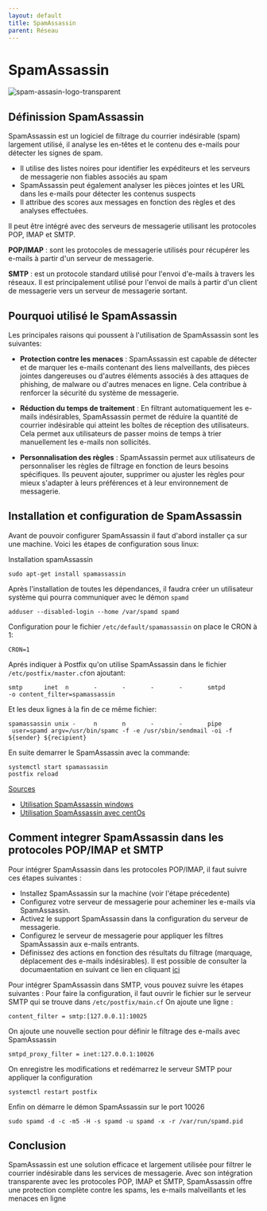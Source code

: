 ```yaml
---
layout: default
title: SpamAssassin
parent: Réseau
---
```


# SpamAssassin

![spam-assasin-logo-transparent](https://github.com/HaAymar/Wiki-TI/assets/71372488/1942bfb7-2f7b-4608-86ca-b60ff8112e35)

## Définission SpamAssassin
SpamAssassin est un logiciel de filtrage du courrier indésirable (spam) largement utilisé, il analyse les en-têtes et le contenu des e-mails pour détecter les signes de spam.
- Il utilise des listes noires pour identifier les expéditeurs et les serveurs de messagerie non fiables associés au spam
- SpamAssassin peut également analyser les pièces jointes et les URL dans les e-mails pour détecter les contenus suspects
- Il attribue des scores aux messages en fonction des règles et des analyses effectuées.

Il peut être intégré avec des serveurs de messagerie utilisant les protocoles POP, IMAP et SMTP.
 
<b>POP/IMAP</b> : sont les protocoles de messagerie utilisés pour récupérer les e-mails à partir d'un serveur de messagerie.

<b>SMTP</b> :  est un protocole standard utilisé pour l'envoi d'e-mails à travers les réseaux. Il est principalement utilisé pour l'envoi de mails à partir d'un client de messagerie vers un serveur de messagerie sortant.

## Pourquoi utilisé le SpamAssassin

Les principales raisons qui poussent à l'utilisation de SpamAssassin sont les suivantes:

- <b>Protection contre les menaces</b> : SpamAssassin est capable de détecter et de marquer les e-mails contenant des liens malveillants, des pièces jointes dangereuses ou d'autres éléments associés à des attaques de phishing, de malware ou d'autres menaces en ligne. Cela contribue à renforcer la sécurité du système de messagerie.

- <b>Réduction du temps de traitement</b> : En filtrant automatiquement les e-mails indésirables, SpamAssassin permet de réduire la quantité de courrier indésirable qui atteint les boîtes de réception des utilisateurs. Cela permet aux utilisateurs de passer moins de temps à trier manuellement les e-mails non sollicités.

- <b>Personnalisation des règles</b> : SpamAssassin permet aux utilisateurs de personnaliser les règles de filtrage en fonction de leurs besoins spécifiques. Ils peuvent ajouter, supprimer ou ajuster les règles pour mieux s'adapter à leurs préférences et à leur environnement de messagerie.

## Installation et configuration de SpamAssassin
Avant de pouvoir configurer SpamAssassin il faut d'abord installer ça sur une machine.
Voici les étapes de configuration sous linux:

Installation spamAssassin

```
sudo apt-get install spamassassin
```

Après l'installation de toutes les dépendances, il faudra créer un utilisateur système qui pourra communiquer avec le démon `spamd`

```
adduser --disabled-login --home /var/spamd spamd
```

Configuration pour le fichier ```/etc/default/spamassassin``` on place le CRON à 1:

```
CRON=1
```
Aprés indiquer à Postfix  qu'on utilise SpamAssassin dans le fichier `/etc/postfix/master.cf`on ajoutant:
```
smtp      inet  n       -       -       -       -       smtpd
-o content_filter=spamassassin
```
Et les deux lignes à la fin de ce même fichier:

```
spamassassin unix -     n       n       -       -       pipe
 user=spamd argv=/usr/bin/spamc -f -e /usr/sbin/sendmail -oi -f ${sender} ${recipient}
```
En suite demarrer le SpamAssassin avec la commande:
```
systemctl start spamassassin
postfix reload
```
[Sources](https://www.hostnextra.com/kb/install-spamassassin-with-postfix-on-ubuntu/)

- [Utilisation SpamAssassin windows](https://cwiki.apache.org/confluence/display/spamassassin/UsingOnWindows)
- [Utilisation SpamAssassin avec centOs](https://archives.microlinux.fr/spamassassin-centos-7/)

## Comment integrer SpamAssassin dans les protocoles POP/IMAP et SMTP

Pour intégrer SpamAssassin dans les protocoles POP/IMAP, il faut suivre ces étapes suivantes :
- Installez SpamAssassin sur la machine (voir l'étape précedente)
- Configurez votre serveur de messagerie pour acheminer les e-mails via SpamAssassin.
- Activez le support SpamAssassin dans la configuration du serveur de messagerie.
- Configurez le serveur de messagerie pour appliquer les filtres SpamAssassin aux e-mails entrants.
- Définissez des actions en fonction des résultats du filtrage (marquage, déplacement des e-mails indésirables).
Il est possible de consulter la documaentation en suivant ce lien en cliquant [ici](https://doc.ubuntu-fr.org/serveur_mail_avec_postfix_et_courier-imap)

Pour intégrer SpamAssassin dans SMTP, vous pouvez suivre les étapes suivantes : 
Pour faire la configuration, il faut ouvrir le fichier sur le serveur SMTP qui se trouve dans `/etc/postfix/main.cf`
On ajoute une ligne :
```
content_filter = smtp:[127.0.0.1]:10025
```
On ajoute une nouvelle section pour définir le filtrage des e-mails avec SpamAssassin
```
smtpd_proxy_filter = inet:127.0.0.1:10026
```
On enregistre les modifications et redémarrez le serveur SMTP pour appliquer la configuration
```
systemctl restart postfix
```
Enfin on démarre le démon SpamAssassin sur le port 10026
```
sudo spamd -d -c -m5 -H -s spamd -u spamd -x -r /var/run/spamd.pid
```
## Conclusion
 SpamAssassin est une solution efficace et largement utilisée pour filtrer le courrier indésirable dans les services de messagerie. Avec son intégration transparente avec les protocoles POP, IMAP et SMTP, SpamAssassin offre une protection complète contre les spams, les e-mails malveillants et les menaces en ligne

